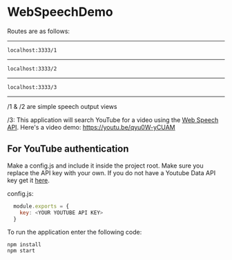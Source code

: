 # WebSpeechDemo

Routes are as follows:
***
`localhost:3333/1`
***
`localhost:3333/2`
***
`localhost:3333/3`
***
/1 & /2 are simple speech output views

/3: This application will search YouTube for a video using the [Web Speech API](https://developers.google.com/web/updates/2013/01/Voice-Driven-Web-Apps-Introduction-to-the-Web-Speech-API?hl=en).
Here's a video demo: https://youtu.be/qyu0W-yCUAM

## For YouTube authentication
Make a config.js and include it inside the project root. Make sure you replace the API key with your own. If you do not have a Youtube Data API key get it
[here](https://developers.google.com/youtube/registering_an_application).

config.js:
```javascript
  module.exports = {
    key: <YOUR YOUTUBE API KEY>
  }
```

To run the application enter the following code:
```
npm install
npm start
```
